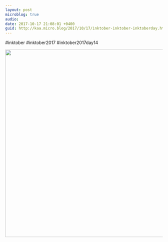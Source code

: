 ```yaml
---
layout: post
microblog: true
audio: 
date: 2017-10-17 21:08:01 +0400
guid: http://kaa.micro.blog/2017/10/17/inktober-inktober-inktoberday.html
---
```

#inktober #inktober2017 #inktober2017day14

<img src="https://micro.kaa.bz/uploads/2018/5193483fde.jpg" width="600" height="600" />
